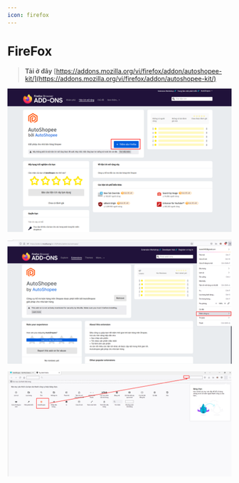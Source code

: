 ```yaml
---
icon: firefox
---
```


# FireFox



> **Tải ở đây** [https://addons.mozilla.org/vi/firefox/addon/autoshopee-kit/](https://addons.mozilla.org/vi/firefox/addon/autoshopee-kit/)

![Bấm thêm vào FireFox](<../../.gitbook/assets/image (5) (1) (1) (1).png>)

![Thêm công cụ > Tuỳ biến thanh công cụ](<../../.gitbook/assets/image (6) (1) (1).png>)

![Kéo thả Icon AutoShopee vào vị trí bất kì](<../../.gitbook/assets/image (7) (1) (1).png>)

